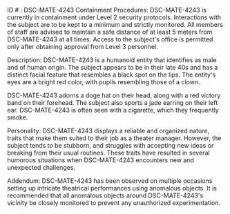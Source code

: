 ID # : DSC-MATE-4243
Containment Procedures:
DSC-MATE-4243 is currently in containment under Level 2 security protocols. Interactions with the subject are to be kept to a minimum and strictly monitored. All members of staff are advised to maintain a safe distance of at least 5 meters from DSC-MATE-4243 at all times. Access to the subject's office is permitted only after obtaining approval from Level 3 personnel.

Description:
DSC-MATE-4243 is a humanoid entity that identifies as male and of human origin. The subject appears to be in their late 40s and has a distinct facial feature that resembles a black spot on the lips. The entity's eyes are a bright red color, with pupils resembling those of a clown.

DSC-MATE-4243 adorns a doge hat on their head, along with a red victory band on their forehead. The subject also sports a jade earring on their left ear. DSC-MATE-4243 is often seen with a cigarette, which they frequently smoke.

Personality:
DSC-MATE-4243 displays a reliable and organized nature, traits that make them suited to their job as a theater manager. However, the subject tends to be stubborn, and struggles with accepting new ideas or breaking from their usual routines. These traits have resulted in several humorous situations when DSC-MATE-4243 encounters new and unexpected challenges.

Addendum:
DSC-MATE-4243 has been observed on multiple occasions setting up intricate theatrical performances using anomalous objects. It is recommended that all anomalous objects around DSC-MATE-4243's vicinity be closely monitored to prevent any unauthorized experimentation.